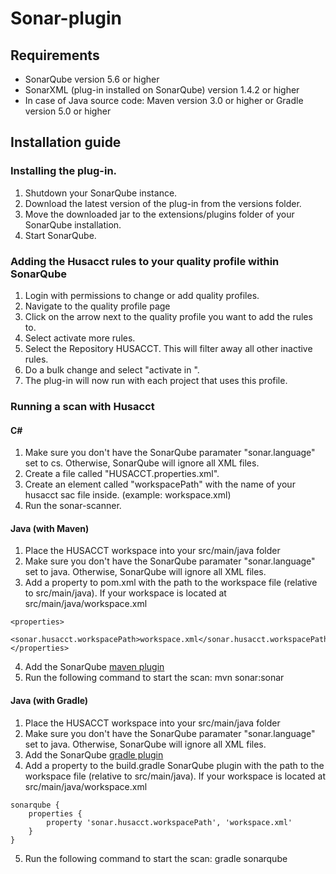 # Sonar-plugin

## Requirements
- SonarQube version 5.6 or higher
- SonarXML (plug-in installed on SonarQube) version 1.4.2 or higher
- In case of Java source code: Maven version 3.0 or higher or Gradle version 5.0 or higher

## Installation guide

### Installing the plug-in.
1. Shutdown your SonarQube instance.
2. Download the latest version of the plug-in from the versions folder.
3. Move the downloaded jar to the extensions/plugins folder of your SonarQube installation.
4. Start SonarQube.

### Adding the Husacct rules to your quality profile within SonarQube
1. Login with permissions to change or add quality profiles.
2. Navigate to the quality profile page
3. Click on the arrow next to the quality profile you want to add the rules to.
4. Select activate more rules.
5. Select the Repository HUSACCT. This will filter away all other inactive rules.
6. Do a bulk change and select "activate in <profile name>".
7. The plug-in will now run with each project that uses this profile.

### Running a scan with Husacct

#### C#
1. Make sure you don't have the SonarQube paramater "sonar.language" set to cs. Otherwise, SonarQube will ignore all XML files.
2. Create a file called "HUSACCT.properties.xml".
3. Create an element called "workspacePath" with the name of your husacct sac file inside. (example: workspace.xml)
4. Run the sonar-scanner.

#### Java (with Maven)
1. Place the HUSACCT workspace into your src/main/java folder
2. Make sure you don't have the SonarQube paramater "sonar.language" set to java. Otherwise, SonarQube will ignore all XML files.
3. Add a property to pom.xml with the path to the workspace file (relative to src/main/java).
If your workspace is located at src/main/java/workspace.xml
```
<properties>
        <sonar.husacct.workspacePath>workspace.xml</sonar.husacct.workspacePath>
</properties>
```
4. Add the SonarQube [maven plugin](https://docs.sonarqube.org/display/SCAN/Analyzing+with+SonarQube+Scanner+for+Maven)
5. Run the following command to start the scan: mvn sonar:sonar 

#### Java (with Gradle)
1. Place the HUSACCT workspace into your src/main/java folder
2. Make sure you don't have the SonarQube paramater "sonar.language" set to java. Otherwise, SonarQube will ignore all XML files.
4. Add the SonarQube [gradle plugin](https://docs.sonarqube.org/display/SCAN/Analyzing+with+SonarQube+Scanner+for+Gradle)
3. Add a property to the build.gradle SonarQube plugin with the path to the workspace file (relative to src/main/java).
If your workspace is located at src/main/java/workspace.xml
```
sonarqube {
    properties {
        property 'sonar.husacct.workspacePath', 'workspace.xml'
    }
}
```
5. Run the following command to start the scan: gradle sonarqube 



